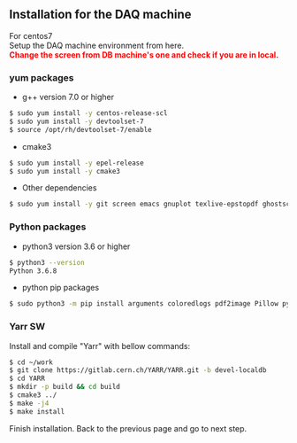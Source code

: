 ## Installation for the DAQ machine
For centos7<br>
Setup the DAQ machine environment from here. <br>
<span style="color: red; ">**Change the screen from DB machine's one and check if you are in local.**</span>

### yum packages
- g++ version 7.0 or higher<br>
```bash
$ sudo yum install -y centos-release-scl
$ sudo yum install -y devtoolset-7
$ source /opt/rh/devtoolset-7/enable
```

- cmake3
```bash
$ sudo yum install -y epel-release
$ sudo yum install -y cmake3
```

- Other dependencies

```bash
$ sudo yum install -y git screen emacs gnuplot texlive-epstopdf ghostscript
```

### Python packages

- python3 version 3.6 or higher

```bash
$ python3 --version
Python 3.6.8
```

- python pip packages

```bash
$ sudo python3 -m pip install arguments coloredlogs pdf2image Pillow pymongo python-dateutil PyYAML pytz matplotlib numpy requests tzlocal influxdb pandas
```
### Yarr SW
Install and compile "Yarr" with bellow commands:

```bash
$ cd ~/work
$ git clone https://gitlab.cern.ch/YARR/YARR.git -b devel-localdb
$ cd YARR
$ mkdir -p build && cd build
$ cmake3 ../
$ make -j4
$ make install
```

Finish installation. Back to the previous page and go to next step.
